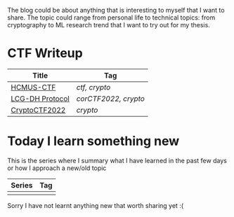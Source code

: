 The blog could be about anything that is interesting to myself that I want to share. The topic could range from personal life to technical topics: from cryptography to ML research trend that I want to try out for my thesis.

# CTF Writeup 

| Title                         | Tag           |
| -----------                   | -----------   |
| [HCMUS-CTF](ctf/HCMUS-CTF.md) | *ctf, crypto* |
| [LCG-DH Protocol](ctf/KeyExchangeLCG.md) | *corCTF2022, crypto* |
| [CryptoCTF2022](ctf/CryptoCTF2022.md)| *crypto* |


# Today I learn something new
This is the series where I summary what I have learned in the past few days or how I approach a new/old topic

| Series                        | Tag           |
| -----------                   | -----------   |
|                               |               |
Sorry I have not learnt anything new that worth sharing yet :(